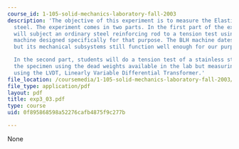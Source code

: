 ```yaml
---
course_id: 1-105-solid-mechanics-laboratory-fall-2003
description: 'The objective of this experiment is to measure the Elastic Modulus of
  steel. The experiment comes in two parts. In the first part of the experiment, students
  will subject an ordinary steel reinforcing rod to a tension test using a testing
  machine designed specifically for that purpose. The BLH machine dates from the 1950s
  but its mechanical subsystems still function well enough for our purposes.

  In the second part, students will do a tension test of a stainless steel rod, loading
  the specimen using the dead weights available in the lab but measuring displacement
  using the LVDT, Linearly Variable Differential Transformer.'
file_location: /coursemedia/1-105-solid-mechanics-laboratory-fall-2003/0f895868598a52276cafb4875f9c277b_exp3_03.pdf
file_type: application/pdf
layout: pdf
title: exp3_03.pdf
type: course
uid: 0f895868598a52276cafb4875f9c277b

---
```

None